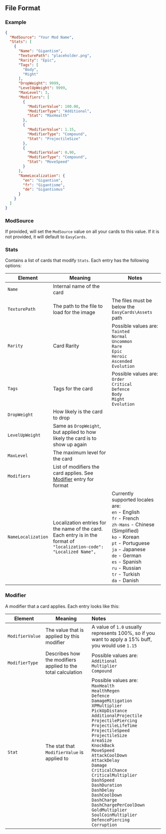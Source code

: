 ## File Format

### Example

```json
{
  "ModSource": "Your Mod Name",
  "Stats": [
    {
      "Name": "Gigantism",
      "TexturePath": "placeholder.png",
      "Rarity": "Epic",
      "Tags": [
        "Body",
        "Might"
      ],
      "DropWeight": 9999,
      "LevelUpWeight": 9999,
      "MaxLevel": 3,
      "Modifiers": [
        {
          "ModifierValue": 100.00,
          "ModifierType": "Additional",
          "Stat": "MaxHealth"
        },
        {
          "ModifierValue": 1.15,
          "ModifierType": "Compound",
          "Stat": "ProjectileSize"
        },
        {
          "ModifierValue": 0.90,
          "ModifierType": "Compound",
          "Stat": "MoveSpeed"
        }
      ],
      "NameLocalization": {
        "en": "Gigantism",
        "fr": "Gigantisme",
        "de": "Gigantismus"
      }
    }
  ]
}
```

### ModSource

If provided, will set the `ModSource` value on all your cards to this value. If it is not provided, it will default to `EasyCards`.

### Stats

Contains a list of cards that modify `Stats`. Each entry has the following options:

| Element            | Meaning                                                                                                                | Notes                                                                                                                                                                                                                                                                        |
|--------------------|------------------------------------------------------------------------------------------------------------------------|------------------------------------------------------------------------------------------------------------------------------------------------------------------------------------------------------------------------------------------------------------------------------|
| `Name`             | Internal name of the card                                                                                              |                                                                                                                                                                                                                                                                              | 
| `TexturePath`      | The path to the file to load for the image                                                                             | The files must be below the `EasyCards\Assets` path                                                                                                                                                                                                                          |
| `Rarity`           | Card Rarity                                                                                                            | Possible values are: <br/>`Tainted`<br/>`Normal`<br/>`Uncommon`<br/>`Rare`<br/>`Epic`<br/>`Heroic`<br/>`Ascended`<br/>`Evolution`                                                                                                                                            |
| `Tags`             | Tags for the card                                                                                                      | Possible values are: <br/>`Order`<br/>`Critical`<br/>`Defence`<br/>`Body`<br/>`Might`<br/>`Evolution`                                                                                                                                                                        |
| `DropWeight`       | How likely is the card to drop                                                                                         |                                                                                                                                                                                                                                                                              |
| `LevelUpWeight`    | Same as `DropWeight`, but applied to how likely the card is to show up again                                           |                                                                                                                                                                                                                                                                              |
| `MaxLevel`         | The maximum level for the card                                                                                         |                                                                                                                                                                                                                                                                              |
| `Modifiers`        | List of modifiers the card applies. See [Modifier](#modifier) entry for format                                         |                                                                                                                                                                                                                                                                              |
| `NameLocalization` | Localization entries for the name of the card. Each entry is in the format of `"localization-code": "Localized Name",` | Currently supported locales are:<br/>`en` - English<br/>`fr` - French<br />`zh-Hans` - Chinese (Simplified)<br />`ko` - Korean<br />`pt` - Portuguese<br />`ja` - Japanese<br />`de` - German<br />`es` - Spanish<br />`ru` - Russian<br />`tr` - Turkish<br />`da` - Danish |

### Modifier

A modifier that a card applies. Each entry looks like this:

| Element         | Meaning                                                      | Notes                                                                                                                                                                                                                                                                                                                                                                                                                                                                                                                                                                                                                                            |
|-----------------|--------------------------------------------------------------|:-------------------------------------------------------------------------------------------------------------------------------------------------------------------------------------------------------------------------------------------------------------------------------------------------------------------------------------------------------------------------------------------------------------------------------------------------------------------------------------------------------------------------------------------------------------------------------------------------------------------------------------------------|
| `ModifierValue` | The value that is applied by this modifier                   | A value of `1.0` usually represents 100%, so if you want to apply a 15% buff, you would use `1.15`                                                                                                                                                                                                                                                                                                                                                                                                                                                                                                                                               |
| `ModifierType`  | Describes how the modifiers applied to the total calculation | Possible values are:<br/>`Additional`<br/>`Multiplier`<br/>`Compound`                                                                                                                                                                                                                                                                                                                                                                                                                                                                                                                                                                            |
| `Stat`          | The stat that `ModifierValue` is applied to                  | Possible values are:<br/>`MaxHealth`<br />`HealthRegen`<br />`Defence`<br />`DamageMitigation`<br />`XPMultiplier`<br />`PickUpDistance`<br />`AdditionalProjectile`<br />`ProjectilePiercing`<br />`ProjectileLifeTime`<br />`ProjectileSpeed`<br />`ProjectileSize`<br />`AreaSize`<br />`KnockBack`<br />`MoveSpeed`<br />`AttackCoolDown`<br />`AttackDelay`<br />`Damage`<br />`CriticalChance`<br />`CriticalMultiplier`<br />`DashSpeed`<br />`DashDuration`<br />`DashDelay`<br />`DashCoolDown`<br />`DashCharge`<br />`DashChargePerCoolDown`<br />`GoldMultiplier`<br />`SoulCoinMultiplier`<br />`DefencePiercing`<br />`Corruption` |
